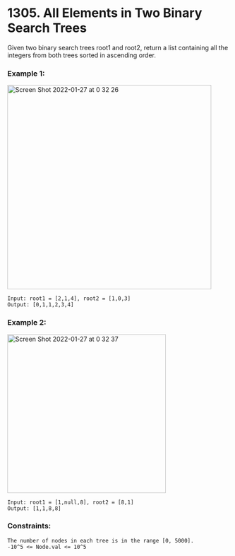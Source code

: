 # 1305. All Elements in Two Binary Search Trees
Given two binary search trees root1 and root2, return a list containing all the integers from both trees sorted in ascending order.

 

### Example 1:
<img width="462" alt="Screen Shot 2022-01-27 at 0 32 26" src="https://user-images.githubusercontent.com/38793933/151193871-d5f2b469-6df5-460a-b759-f45ed7b970ea.png">

```
Input: root1 = [2,1,4], root2 = [1,0,3]
Output: [0,1,1,2,3,4]
```
### Example 2:
<img width="359" alt="Screen Shot 2022-01-27 at 0 32 37" src="https://user-images.githubusercontent.com/38793933/151193901-61a48db1-ae16-459d-9581-0a1b344b41e0.png">

```
Input: root1 = [1,null,8], root2 = [8,1]
Output: [1,1,8,8]
```

### Constraints:
```
The number of nodes in each tree is in the range [0, 5000].
-10^5 <= Node.val <= 10^5
```
